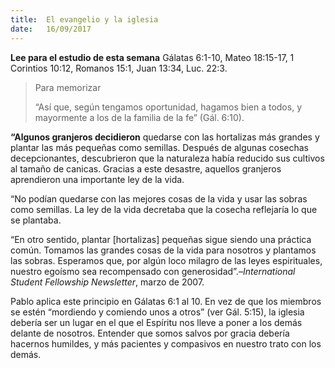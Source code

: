 ```yaml
---
title:  El evangelio y la iglesia
date:   16/09/2017
---
```


**Lee para el estudio de esta semana**
Gálatas 6:1-10, Mateo 18:15-17, 1 Corintios 10:12, Romanos 15:1, Juan 13:34, Luc. 22:3.

><p>Para memorizar</p>
>“Así que, según tengamos oportunidad, hagamos bien a todos, y mayormente a los de la familia de la fe” (Gál. 6:10).

**“Algunos granjeros decidieron** quedarse con las hortalizas más grandes y plantar las más pequeñas como semillas. Después de algunas cosechas decepcionantes, descubrieron que la naturaleza había reducido sus cultivos al tamaño de canicas. Gracias a este desastre, aquellos granjeros aprendieron una importante ley de la vida.

“No podían quedarse con las mejores cosas de la vida y usar las sobras como semillas. La ley de la vida decretaba que la cosecha reflejaría lo que se plantaba.

“En otro sentido, plantar [hortalizas] pequeñas sigue siendo una práctica común. Tomamos las grandes cosas de la vida para nosotros y plantamos las sobras. Esperamos que, por algún loco milagro de las leyes espirituales, nuestro egoísmo sea recompensado con generosidad”.–*International Student Fellowship Newsletter*, marzo de 2007.

Pablo aplica este principio en Gálatas 6:1 al 10. En vez de que los miembros se estén “mordiendo y comiendo unos a otros” (ver Gál. 5:15), la iglesia debería ser un lugar en el que el Espíritu nos lleve a poner a los demás delante de nosotros. Entender que somos salvos por gracia debería hacernos humildes, y más pacientes y compasivos en nuestro trato con los demás.